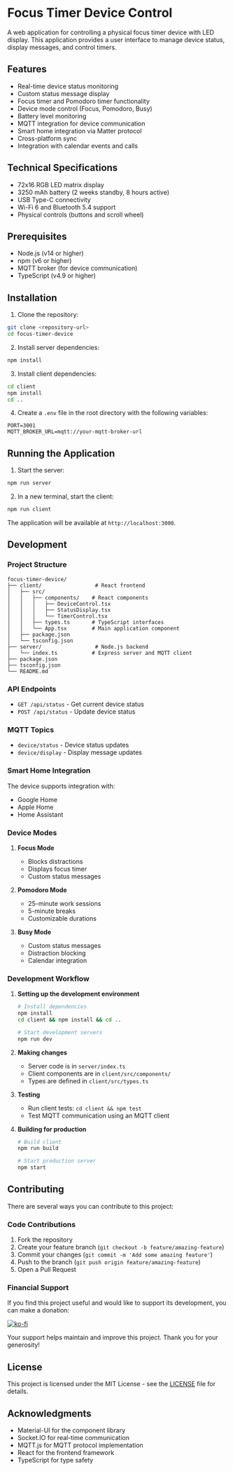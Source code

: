 # Focus Timer Device Control

A web application for controlling a physical focus timer device with LED display. This application provides a user interface to manage device status, display messages, and control timers.

## Features

- Real-time device status monitoring
- Custom status message display
- Focus timer and Pomodoro timer functionality
- Device mode control (Focus, Pomodoro, Busy)
- Battery level monitoring
- MQTT integration for device communication
- Smart home integration via Matter protocol
- Cross-platform sync
- Integration with calendar events and calls

## Technical Specifications

- 72x16 RGB LED matrix display
- 3250 mAh battery (2 weeks standby, 8 hours active)
- USB Type-C connectivity
- Wi-Fi 6 and Bluetooth 5.4 support
- Physical controls (buttons and scroll wheel)

## Prerequisites

- Node.js (v14 or higher)
- npm (v6 or higher)
- MQTT broker (for device communication)
- TypeScript (v4.9 or higher)

## Installation

1. Clone the repository:
```bash
git clone <repository-url>
cd focus-timer-device
```

2. Install server dependencies:
```bash
npm install
```

3. Install client dependencies:
```bash
cd client
npm install
cd ..
```

4. Create a `.env` file in the root directory with the following variables:
```
PORT=3001
MQTT_BROKER_URL=mqtt://your-mqtt-broker-url
```

## Running the Application

1. Start the server:
```bash
npm run server
```

2. In a new terminal, start the client:
```bash
npm run client
```

The application will be available at `http://localhost:3000`.

## Development

### Project Structure

```
focus-timer-device/
├── client/                 # React frontend
│   ├── src/
│   │   ├── components/    # React components
│   │   │   ├── DeviceControl.tsx
│   │   │   ├── StatusDisplay.tsx
│   │   │   └── TimerControl.tsx
│   │   ├── types.ts       # TypeScript interfaces
│   │   └── App.tsx        # Main application component
│   ├── package.json
│   └── tsconfig.json
├── server/                 # Node.js backend
│   └── index.ts           # Express server and MQTT client
├── package.json
├── tsconfig.json
└── README.md
```

### API Endpoints

- `GET /api/status` - Get current device status
- `POST /api/status` - Update device status

### MQTT Topics

- `device/status` - Device status updates
- `device/display` - Display message updates

### Smart Home Integration

The device supports integration with:
- Google Home
- Apple Home
- Home Assistant

### Device Modes

1. **Focus Mode**
   - Blocks distractions
   - Displays focus timer
   - Custom status messages

2. **Pomodoro Mode**
   - 25-minute work sessions
   - 5-minute breaks
   - Customizable durations

3. **Busy Mode**
   - Custom status messages
   - Distraction blocking
   - Calendar integration

### Development Workflow

1. **Setting up the development environment**
   ```bash
   # Install dependencies
   npm install
   cd client && npm install && cd ..

   # Start development servers
   npm run dev
   ```

2. **Making changes**
   - Server code is in `server/index.ts`
   - Client components are in `client/src/components/`
   - Types are defined in `client/src/types.ts`

3. **Testing**
   - Run client tests: `cd client && npm test`
   - Test MQTT communication using an MQTT client

4. **Building for production**
   ```bash
   # Build client
   npm run build

   # Start production server
   npm start
   ```

## Contributing

There are several ways you can contribute to this project:

### Code Contributions

1. Fork the repository
2. Create your feature branch (`git checkout -b feature/amazing-feature`)
3. Commit your changes (`git commit -m 'Add some amazing feature'`)
4. Push to the branch (`git push origin feature/amazing-feature`)
5. Open a Pull Request

### Financial Support

If you find this project useful and would like to support its development, you can make a donation:

[![ko-fi](https://ko-fi.com/img/githubbutton_sm.svg)](https://ko-fi.com/superangelguy)

Your support helps maintain and improve this project. Thank you for your generosity!

## License

This project is licensed under the MIT License - see the [LICENSE](LICENSE) file for details.

## Acknowledgments

- Material-UI for the component library
- Socket.IO for real-time communication
- MQTT.js for MQTT protocol implementation
- React for the frontend framework
- TypeScript for type safety 
